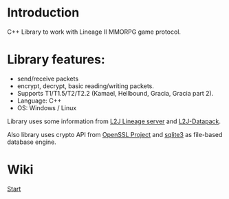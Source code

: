 # Introduction #

C++ Library to work with Lineage II MMORPG game protocol.


# Library features: #
  * send/receive packets
  * encrypt, decrypt, basic reading/writing packets.
  * Supports T1/T1.5/T2/T2.2 (Kamael, Hellbound, Gracia, Gracia part 2).
  * Language: C++
  * OS: Windows / Linux

Library uses some information from [L2J Lineage server](http://www.l2jserver.com) and [L2J-Datapack](http://www.l2jdp.com).


Also library uses crypto API from [OpenSSL Project](http://www.openssl.org) and [sqlite3](http://www.sqlite.org) as file-based database engine.

# Wiki #
[Start](http://code.google.com/p/l2packets/wiki/Start)
